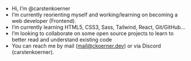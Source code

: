 - Hi, I’m @carstenkoerner
- I’m currently reorienting myself and working/learning on becoming a web developer (Frontend).
- I’m currently learning HTML5, CSS3, Sass, Tailwind, React, Git/GitHub...
- I’m looking to collaborate on some open source projects to learn to better read and understand existing code
- You can reach me by mail (mail@ckoerner.dev) or via Discord (carstenkoerner).

